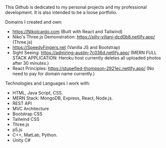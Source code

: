 This Github is dedicated to my personal projects and my professional development. It is also intended to be a loose portfolio. 

Domains I created and own: 

- https://NikoIcardo.com (Built with React and Tailwind)
- Niko's Three.js Demonstration: https://silly-villani-dcd0b8.netlify.app/ (Three.js) 
- https://SpeedyFingers.net (Vanilla JS and Bootstrap)
- Sight Seeing: https://admiring-austin-7c036d.netlify.app/ (MERN FULL STACK APPLICATION: Heroku host currently deletes all uploaded photos after 30 minutes.)
- React Principles: https://stupefied-thompson-2921ec.netlify.app/ (No need to pay for domain name currently.)


Technologies and Languages I work with: 

- HTML, Java Script, CSS. 
- MERN Stack: MongoDB, Express, React, Node.js.
- REST API
- MVC Architecture
- Bootstrap CSS 
- Tailwind CSS
- Three.js
- p5.js
- C++, MatLab, Python. 
- Unity C#



